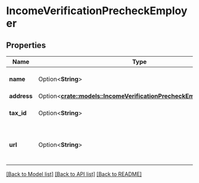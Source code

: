 # IncomeVerificationPrecheckEmployer

## Properties

Name | Type | Description | Notes
------------ | ------------- | ------------- | -------------
**name** | Option<**String**> | The employer's name | [optional]
**address** | Option<[**crate::models::IncomeVerificationPrecheckEmployerAddress**](IncomeVerificationPrecheckEmployerAddress.md)> |  | [optional]
**tax_id** | Option<**String**> | The employer's tax id | [optional]
**url** | Option<**String**> | The URL for the employer's public website | [optional]

[[Back to Model list]](../README.md#documentation-for-models) [[Back to API list]](../README.md#documentation-for-api-endpoints) [[Back to README]](../README.md)


